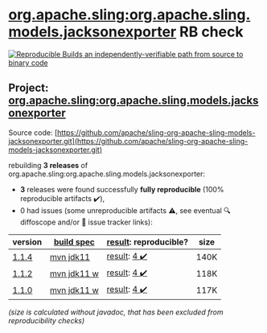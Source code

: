 [org.apache.sling:org.apache.sling.models.jacksonexporter](https://central.sonatype.com/artifact/org.apache.sling/org.apache.sling.models.jacksonexporter/versions) RB check
=======

[![Reproducible Builds](https://reproducible-builds.org/images/logos/rb.svg) an independently-verifiable path from source to binary code](https://reproducible-builds.org/)

## Project: [org.apache.sling:org.apache.sling.models.jacksonexporter](https://central.sonatype.com/artifact/org.apache.sling/org.apache.sling.models.jacksonexporter/versions)

Source code: [https://github.com/apache/sling-org-apache-sling-models-jacksonexporter.git](https://github.com/apache/sling-org-apache-sling-models-jacksonexporter.git)

rebuilding **3 releases** of org.apache.sling:org.apache.sling.models.jacksonexporter:
- **3** releases were found successfully **fully reproducible** (100% reproducible artifacts :heavy_check_mark:),
- 0 had issues (some unreproducible artifacts :warning:, see eventual :mag: diffoscope and/or :memo: issue tracker links):

| version | [build spec](/BUILDSPEC.md) | [result](https://reproducible-builds.org/docs/jvm/): reproducible? | size |
| -- | --------- | ------ | -- |
| [1.1.4](https://central.sonatype.com/artifact/org.apache.sling/org.apache.sling.models.jacksonexporter/1.1.4/pom) | [mvn jdk11](org.apache.sling.models.jacksonexporter-1.1.4.buildspec) | [result](org.apache.sling.models.jacksonexporter-1.1.4.buildinfo): [4 :heavy_check_mark: ](org.apache.sling.models.jacksonexporter-1.1.4.buildcompare) | 140K |
| [1.1.2](https://central.sonatype.com/artifact/org.apache.sling/org.apache.sling.models.jacksonexporter/1.1.2/pom) | [mvn jdk11 w](org.apache.sling.models.jacksonexporter-1.1.2.buildspec) | [result](org.apache.sling.models.jacksonexporter-1.1.2.buildinfo): [4 :heavy_check_mark: ](org.apache.sling.models.jacksonexporter-1.1.2.buildcompare) | 118K |
| [1.1.0](https://central.sonatype.com/artifact/org.apache.sling/org.apache.sling.models.jacksonexporter/1.1.0/pom) | [mvn jdk11 w](org.apache.sling.models.jacksonexporter-1.1.0.buildspec) | [result](org.apache.sling.models.jacksonexporter-1.1.0.buildinfo): [4 :heavy_check_mark: ](org.apache.sling.models.jacksonexporter-1.1.0.buildcompare) | 117K |

<i>(size is calculated without javadoc, that has been excluded from reproducibility checks)</i>
